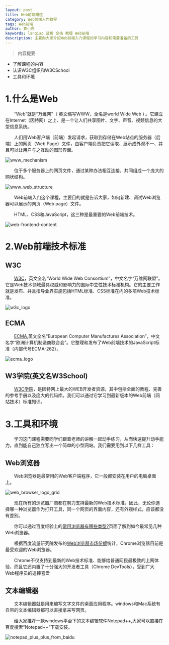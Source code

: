 ```yaml
---
layout: post
title: Web前端概述
category: Web前端入门教程
tags: Web前端
author: 曹小虎
keywords: lanqiao 蓝桥 全栈 教程 Web前端
description: 主要向大家介绍Web前端入门课程的学习内容和需要准备的工具
---
```

 
> 内容提要

- 了解课程的内容
- 认识W3C组织和W3CSchool
- 工具和环境


# 1.什么是Web

&emsp;&emsp;“Web”就是“万维网”（ 英文缩写WWW，全名是world Wide Web ) 。它建立在Internet（因特网）之上、是一个让人们共享图片、文字、声音、视频信息的大型信息系统。

&emsp;&emsp;人们用Web客户端（前端）发起请求，获取到存储在Web站点的服务器（后端）上的网页（Web Page）文件，由客户端负责把它读取、展示成外观不一、并且可以让用户与之互动的图形界面。

 ![www_mechanism](http://lemon.lanqiao.org:8082/teaching/img/html/www_mechanism.jpg)

&emsp;&emsp;位于多个服务器上的网页文件，通过某种办法相互连接，共同组成一个庞大的网状结构。

 ![www_web_structure](http://lemon.lanqiao.org:8082/teaching/img/html/www_web_structure.jpg)

&emsp;&emsp;Web前端入门这个课程，主要目的就是告诉大家，如何新建、调试Web浏览器可以展示的网页（Web page）文件。

&emsp;&emsp;HTML、CSS和JavaScript，这三种是最重要的Web前端技术。

 ![web-frontend-content](http://lemon.lanqiao.org:8082/teaching/img/html/html_css_js.jpg) 

# 2.Web前端技术标准

## W3C

&emsp;&emsp;[W3C](https://www.w3.org/)，英文全名“World Wide Web Consortium”，中文名字“万维网联盟”。它是Web技术领域最具权威和影响力的国际中立性技术标准机构。它的主要工作就是发布、并且指导业界实施包括HTML标准、CSS标准在内的多项Web技术标准。

 ![w3c_logo](http://lemon.lanqiao.org:8082/teaching/img/html/w3c_logo.jpg) 


## ECMA

&emsp;&emsp;[ECMA](http://www.ecma-international.org/),英文全名“European Computer Manufactures Association”，中文名字“欧洲计算机制造商联合会”。它整理和发布了Web前端技术的JavaScript标准（内部代号ECMA-262）。

 ![ecma_logo](http://lemon.lanqiao.org:8082/teaching/img/html/ecma_logo.gif) 

## W3学院(英文名W3School)

&emsp;&emsp;[W3C学院](http://www.w3school.com.cn/)，是因特网上最大的WEB开发者资源，其中包括全面的教程、完善的参考手册以及庞大的代码库。我们可以通过它学习到最新版本的Web前端（网站技术）标准知识。

# 3.工具和环境

&emsp;&emsp;学习这门课程需要同学们跟着老师的讲解一起动手练习，从而快速提升动手能力，直到能自己独立写出一个简单的小型网站。我们需要用到以下几样工具：

## Web浏览器

&emsp;&emsp;Web浏览器是最常用的Web客户端程序，它一般都安装在用户的电脑桌面上。

 ![web_browser_logo_grid](http://lemon.lanqiao.org:8082/teaching/img/html/web_browser_logo_grid.jpg)

&emsp;&emsp;现在所有的浏览器厂商都在努力支持最新的Web技术标准，因此，无论你选择哪一种浏览器作为打开工具，同一个网页的界面内容，还有外观样式，应该都没有差别。

&emsp;&emsp;你可以通过百度经验上的[常用浏览器有哪些类型?](http://jingyan.baidu.com/article/a17d528539d8948098c8f281.html)页面了解到如今最常见几种Web浏览器。

&emsp;&emsp;根据百度流量研究院发布的[Web浏览器市场份额](http://tongji.baidu.com/data/browser)统计，Chrome浏览器目前是最受欢迎的Web浏览器。

&emsp;&emsp;Chrome不仅支持到最新的Web技术标准、能够给普通网民最极致的上网体验，而且它还内置了十分强大的开发者工具（Chrome DevTools），受到广大Web程序员的追捧喜爱

## 文本编辑器

&emsp;&emsp;文本编辑器就是用来编写文字文件的桌面应用程序。windows和Mac系统有自带的文本编辑器都可以直接拿来写网页。

&emsp;&emsp;给大家推荐一款windows平台下的文本编辑软件Notepad++,大家可以直接在百度搜索“Notepad++”下载安装。

 ![notepad_plus_plus_from_baidu](http://lemon.lanqiao.org:8082/teaching/img/html/notepad_plus_plus_from_baidu.png)























